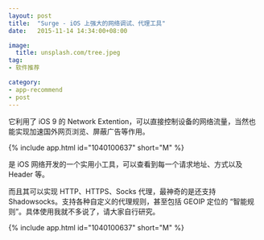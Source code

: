 ```yaml
---
layout: post
title:  "Surge - iOS 上强大的网络调试、代理工具"
date:   2015-11-14 14:34:00+08:00

image:
  title: unsplash.com/tree.jpeg
tag:
- 软件推荐

category: 
- app-recommend
- post
---
```


它利用了 iOS 9 的 Network Extention，可以直接控制设备的网络流量，当然也能实现加速国外网页浏览、屏蔽广告等作用。

{% include app.html id="1040100637" short="M" %}

是 iOS 网络开发的一个实用小工具，可以查看到每一个请求地址、方式以及 Header 等。

而且其可以实现 HTTP、HTTPS、Socks 代理，最神奇的是还支持 Shadowsocks。支持各种自定义的代理规则，甚至包括 GEOIP 定位的 “智能规则”。具体使用我就不多说了，请大家自行研究。

{% include app.html id="1040100637" short="M" %}